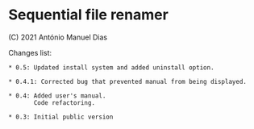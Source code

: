 Sequential file renamer
=======================

(C) 2021 António Manuel Dias

Changes list:

    * 0.5: Updated install system and added uninstall option.

    * 0.4.1: Corrected bug that prevented manual from being displayed.

    * 0.4: Added user's manual.
           Code refactoring.
       
    * 0.3: Initial public version
